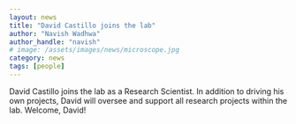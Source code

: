 ```yaml
---
layout: news
title: "David Castillo joins the lab"
author: "Navish Wadhwa"
author_handle: "navish"
# image: /assets/images/news/microscope.jpg
category: news
tags: [people]
---
```

David Castillo joins the lab as a Research Scientist. In addition to driving his own projects, David will oversee and support all research projects within the lab. Welcome, David! 